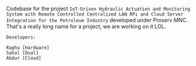 Codebase for the project `IoT-Driven Hydraulic Actuation and Monitoring System with Remote Controlled Centralized LAN RPi and Cloud Server Integration for the Petroleum Industry` developed under Proserv MNC. That's a really long name for a project, we are working on it LOL.

```
Developers:

Raghu [Hardware]
Sahal [Dual]
Abdur [Cloud]
```
